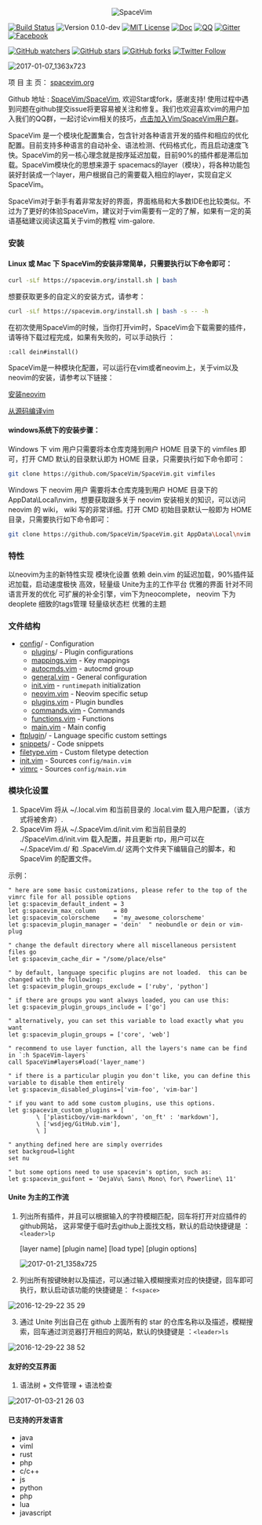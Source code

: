 <p align="center"><img src="logo.jpg" alt="SpaceVim"/></p>

[![Build Status](https://travis-ci.org/SpaceVim/SpaceVim.svg?branch=dev)](https://travis-ci.org/SpaceVim/SpaceVim)
![Version 0.1.0-dev](https://img.shields.io/badge/version-0.1.0--dev-yellow.svg?style=flat-square)
[![MIT License](https://img.shields.io/badge/license-MIT-blue.svg?style=flat-square)](LICENSE)
[![Doc](https://img.shields.io/badge/doc-%3Ah%20SpaceVim-orange.svg?style=flat-square)](doc/SpaceVim.txt)
[![QQ](https://img.shields.io/badge/QQ群-121056965-blue.svg)](https://jq.qq.com/?_wv=1027&k=43DB6SG)
[![Gitter](https://badges.gitter.im/SpaceVim/SpaceVim.svg)](https://gitter.im/SpaceVim/SpaceVim?utm_source=badge&utm_medium=badge&utm_campaign=pr-badge)
[![Facebook](https://img.shields.io/badge/FaceBook-SpaceVim-blue.svg)](https://www.facebook.com/SpaceVim)

[![GitHub watchers](https://img.shields.io/github/watchers/SpaceVim/SpaceVim.svg?style=social&label=Watch)](https://github.com/SpaceVim/SpaceVim)
[![GitHub stars](https://img.shields.io/github/stars/SpaceVim/SpaceVim.svg?style=social&label=Star)](https://github.com/SpaceVim/SpaceVim)
[![GitHub forks](https://img.shields.io/github/forks/SpaceVim/SpaceVim.svg?style=social&label=Fork)](https://github.com/SpaceVim/SpaceVim)
[![Twitter Follow](https://img.shields.io/twitter/follow/SpaceVim.svg?style=social&label=Follow&maxAge=2592000)](https://twitter.com/SpaceVim)

![2017-01-07_1363x723](https://cloud.githubusercontent.com/assets/13142418/21739011/6c38c14e-d4ca-11e6-8f3e-2c21dfc489c0.png)


项 目 主 页： [spacevim.org](https://spacevim.org)

Github 地址 : [SpaceVim/SpaceVim](https://github.com/SpaceVim/SpaceVim), 欢迎Star或fork，感谢支持! 使用过程中遇到问题在github提交issue将更容易被关注和修复。我们也欢迎喜欢vim的用户加入我们的QQ群，一起讨论vim相关的技巧，[点击加入Vim/SpaceVim用户群](https://jq.qq.com/?_wv=1027&k=43zWPlT)。

SpaceVim 是一个模块化配置集合，包含针对各种语言开发的插件和相应的优化配置。目前支持多种语言的自动补全、语法检测、代码格式化，而且启动速度飞快。SpaceVim的另一核心理念就是按序延迟加载，目前90%的插件都是滞后加载。SpaceVim模块化的思想来源于 spacemacs的layer（模块），将各种功能包装好封装成一个layer，用户根据自己的需要载入相应的layer，实现自定义SpaceVim。

SpaceVim对于新手有着非常友好的界面，界面格局和大多数IDE也比较类似。不过为了更好的体验SpaceVim，建议对于vim需要有一定的了解，如果有一定的英语基础建议阅读这篇关于vim的教程 vim-galore. 

### 安装

#### Linux 或 Mac 下 SpaceVim的安装非常简单，只需要执行以下命令即可：
```sh
curl -sLf https://spacevim.org/install.sh | bash
```
想要获取更多的自定义的安装方式，请参考：
```sh
curl -sLf https://spacevim.org/install.sh | bash -s -- -h
```
在初次使用SpaceVim的时候，当你打开vim时，SpaceVim会下载需要的插件，请等待下载过程完成，如果有失败的，可以手动执行 ：
```viml
:call dein#install()
```
SpaceVim是一种模块化配置，可以运行在vim或者neovim上，关于vim以及neovim的安装，请参考以下链接：

[安装neovim](https://github.com/neovim/neovim/wiki/Installing-Neovim)

[从源码编译vim](https://github.com/Valloric/YouCompleteMe/wiki/Building-Vim-from-source)

#### windows系统下的安装步骤：

Windows 下 vim 用户只需要将本仓库克隆到用户 HOME 目录下的 vimfiles 即可，打开 CMD 默认的目录默认即为 HOME 目录，只需要执行如下命令即可：
```sh
git clone https://github.com/SpaceVim/SpaceVim.git vimfiles
```
Windows 下 neovim 用户 需要将本仓库克隆到用户 HOME 目录下的 AppData\Local\nvim，想要获取跟多关于 neovim 安装相关的知识，可以访问 neovim 的 wiki， wiki 写的非常详细。打开 CMD 初始目录默认一般即为 HOME 目录，只需要执行如下命令即可：
```sh
git clone https://github.com/SpaceVim/SpaceVim.git AppData\Local\nvim
```
### 特性

以neovim为主的新特性实现
模块化设置
依赖 dein.vim 的延迟加载，90%插件延迟加载，启动速度极快
高效，轻量级
Unite为主的工作平台
优雅的界面
针对不同语言开发的优化
可扩展的补全引擎，vim下为neocomplete， neovim 下为 deoplete
细致的tags管理
轻量级状态栏
优雅的主题

### 文件结构

- [config](./config)/ - Configuration
  - [plugins](./config/plugins)/ - Plugin configurations
  - [mappings.vim](./config/mappings.vim) - Key mappings
  - [autocmds.vim](./config/autocmds.vim) - autocmd group
  - [general.vim](./config/general.vim) - General configuration
  - [init.vim](./config/init.vim) - `runtimepath` initialization
  - [neovim.vim](./config/neovim.vim) - Neovim specific setup
  - [plugins.vim](./config/plugins.vim) - Plugin bundles
  - [commands.vim](./config/commands.vim) - Commands
  - [functions.vim](./config/functions.vim) - Functions
  - [main.vim](./config/main.vim) - Main config
- [ftplugin](./ftplugin)/ - Language specific custom settings
- [snippets](../../snippets)/ - Code snippets
- [filetype.vim](./filetype.vim) - Custom filetype detection
- [init.vim](./init.vim) - Sources `config/main.vim`
- [vimrc](./vimrc) - Sources `config/main.vim`

### 模块化设置

1. SpaceVim 将从 ~/.local.vim 和当前目录的 .local.vim 载入用户配置，（该方式将被舍弃）.
2. SpaceVim 将从 ~/.SpaceVim.d/init.vim 和当前目录的 ./SpaceVim.d/init.vim 载入配置，并且更新 rtp，用户可以在 ~/.SpaceVim.d/ 和 .SpaceVim.d/ 这两个文件夹下编辑自己的脚本，和 SpaceVim 的配置文件。

示例：

```viml
" here are some basic customizations, please refer to the top of the vimrc file for all possible options
let g:spacevim_default_indent = 3
let g:spacevim_max_column     = 80
let g:spacevim_colorscheme    = 'my_awesome_colorscheme'
let g:spacevim_plugin_manager = 'dein'  " neobundle or dein or vim-plug

" change the default directory where all miscellaneous persistent files go
let g:spacevim_cache_dir = "/some/place/else"

" by default, language specific plugins are not loaded.  this can be changed with the following:
let g:spacevim_plugin_groups_exclude = ['ruby', 'python']

" if there are groups you want always loaded, you can use this:
let g:spacevim_plugin_groups_include = ['go']

" alternatively, you can set this variable to load exactly what you want
let g:spacevim_plugin_groups = ['core', 'web']

" recommend to use layer function, all the layers's name can be find in `:h SpaceVim-layers`
call SpaceVim#layers#load('layer_name')

" if there is a particular plugin you don't like, you can define this variable to disable them entirely
let g:spacevim_disabled_plugins=['vim-foo', 'vim-bar']

" if you want to add some custom plugins, use this options.
let g:spacevim_custom_plugins = [
        \ ['plasticboy/vim-markdown', 'on_ft' : 'markdown'],
        \ ['wsdjeg/GitHub.vim'],
        \ ]

" anything defined here are simply overrides
set backgroud=light
set nu

" but some options need to use spacevim's option, such as:
let g:spacevim_guifont = 'DejaVu\ Sans\ Mono\ for\ Powerline\ 11'
```

#### Unite 为主的工作流
1. 列出所有插件，并且可以根据输入的字符模糊匹配，回车将打开对应插件的github网站， 这非常便于临时去github上面找文档，默认的启动快捷键是 ： `<leader>lp`

    [layer name]   [plugin name]  [load type]    [plugin options]

    ![2017-01-21_1358x725](https://cloud.githubusercontent.com/assets/13142418/22175019/ce42d902-e027-11e6-89cd-4f44f70a10cd.png)

2. 列出所有按键映射以及描述，可以通过输入模糊搜索对应的快捷键，回车即可执行，默认启动该功能的快捷键是： `f<space>`

 ![2016-12-29-22 35 29](https://cloud.githubusercontent.com/assets/13142418/21546066/4896c5e2-ce17-11e6-8246-945b924df9aa.png)

3. 通过 Unite 列出自己在 github 上面所有的 star 的仓库名称以及描述，模糊搜索，回车通过浏览器打开相应的网站，默认的快捷键是 ：`<leader>ls`

 ![2016-12-29-22 38 52](https://cloud.githubusercontent.com/assets/13142418/21546148/c6836618-ce17-11e6-82a9-81e90017dbf1.png)
 
#### 友好的交互界面

1. 语法树 + 文件管理 + 语法检查

![2017-01-03-21 26 03](https://cloud.githubusercontent.com/assets/13142418/21609104/74567ce4-d1fb-11e6-9495-16aa5ad2e42d.png)

#### 已支持的开发语言
- java
- viml
- rust
- php
- c/c++
- js
- python
- php
- lua
- javascript

